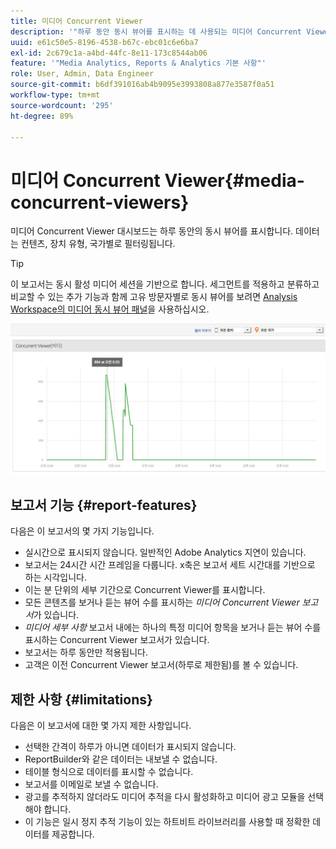 ```yaml
---
title: 미디어 Concurrent Viewer
description: '"하루 동안 동시 뷰어를 표시하는 데 사용되는 미디어 Concurrent Viewer 대시보드에 대해 알아봅니다. 데이터는 컨텐츠, 장치 유형, 국가별로 필터링됩니다."'
uuid: e61c50e5-8196-4538-b67c-ebc01c6e6ba7
exl-id: 2c679c1a-a4bd-44fc-8e11-173c8544ab06
feature: '"Media Analytics, Reports & Analytics 기본 사항"'
role: User, Admin, Data Engineer
source-git-commit: b6df391016ab4b9095e3993808a877e3587f0a51
workflow-type: tm+mt
source-wordcount: '295'
ht-degree: 89%

---
```


# 미디어 Concurrent Viewer{#media-concurrent-viewers}

미디어 Concurrent Viewer 대시보드는 하루 동안의 동시 뷰어를 표시합니다. 데이터는 컨텐츠, 장치 유형, 국가별로 필터링됩니다.

>[!TIP]
>
> 이 보고서는 동시 활성 미디어 세션을 기반으로 합니다.  세그먼트를 적용하고 분류하고 비교할 수 있는 추가 기능과 함께 고유 방문자별로 동시 뷰어를 보려면 [Analysis Workspace의 미디어 동시 뷰어 패널](https://experienceleague.adobe.com/docs/analytics/analyze/analysis-workspace/panels/media-concurrent-viewers.html?lang=kr)을 사용하십시오.


![](assets/video-concurrent-viewers.png)

## 보고서 기능 {#report-features}

다음은 이 보고서의 몇 가지 기능입니다.

* 실시간으로 표시되지 않습니다. 일반적인 Adobe Analytics 지연이 있습니다.
* 보고서는 24시간 시간 프레임을 다룹니다. x축은 보고서 세트 시간대를 기반으로 하는 시각입니다.
* 이는 분 단위의 세부 기간으로 Concurrent Viewer를 표시합니다.
* 모든 콘텐츠를 보거나 듣는 뷰어 수를 표시하는 *미디어 Concurrent Viewer 보고서*&#x200B;가 있습니다.
* *미디어 세부 사항* 보고서 내에는 하나의 특정 미디어 항목을 보거나 듣는 뷰어 수를 표시하는 Concurrent Viewer 보고서가 있습니다.
* 보고서는 하루 동안만 적용됩니다.
* 고객은 이전 Concurrent Viewer 보고서(하루로 제한됨)를 볼 수 있습니다.

## 제한 사항 {#limitations}

다음은 이 보고서에 대한 몇 가지 제한 사항입니다.

* 선택한 간격이 하루가 아니면 데이터가 표시되지 않습니다.
* ReportBuilder와 같은 데이터는 내보낼 수 없습니다.
* 테이블 형식으로 데이터를 표시할 수 없습니다.
* 보고서를 이메일로 보낼 수 없습니다.
* 광고를 추적하지 않더라도 미디어 추적을 다시 활성화하고 미디어 광고 모듈을 선택해야 합니다.
* 이 기능은 일시 정지 추적 기능이 있는 하트비트 라이브러리를 사용할 때 정확한 데이터를 제공합니다.

